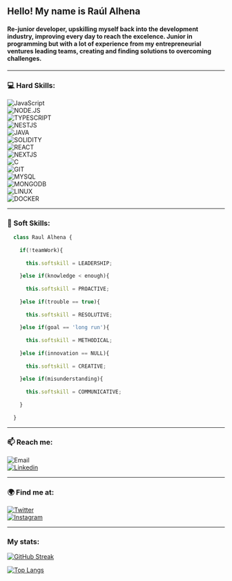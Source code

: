 ## **Hello! My name is Raúl Alhena**

<!--
**raulalhena/raulalhena** is a ✨ _special_ ✨ repository because its `README.md` (this file) appears on your GitHub profile.

Here are some ideas to get you started:

- 🔭 I’m currently working on ...
- 🌱 I’m currently learning ...
- 👯 I’m looking to collaborate on ...
- 🤔 I’m looking for help with ...
- 💬 Ask me about ...
- 📫 How to reach me: ...
- 😄 Pronouns: ...
- ⚡ Fun fact: ...
-->

#### Re-junior developer, upskilling myself back into the development industry, improving every day to reach the excelence. Junior in programming but with a lot of experience from my entrepreneurial ventures leading teams, creating and finding solutions to overcoming challenges.

---

### 💻 Hard Skills:

![JavaScript](https://img.shields.io/badge/Javascript-F0DB4F?style=for-the-badge&logo=javascript&logoColor=white&labelColor=101010)<br>
![NODE.JS](https://img.shields.io/badge/Node.JS-68A063?style=for-the-badge&logo=nodedotjs&logoColor=white&labelColor=101010)<br>
![TYPESCRIPT](https://img.shields.io/badge/TypeScript-007acc?style=for-the-badge&logo=typescript&logoColor=white&labelColor=101010)<br>
![NESTJS](https://img.shields.io/badge/Nestjs-ff0000?style=for-the-badge&logo=nestjs&logoColor=white&labelColor=101010)<br>
![JAVA](https://img.shields.io/badge/Java-dd3333?style=for-the-badge&logo=react&logoColor=white&labelColor=101010)<br>
![SOLIDITY](https://img.shields.io/badge/React-0da6ff?style=for-the-badge&logo=react&logoColor=white&labelColor=101010)<br>
![REACT](https://img.shields.io/badge/React-0da6ff?style=for-the-badge&logo=react&logoColor=white&labelColor=101010)<br>
![NEXTJS](https://img.shields.io/badge/Nextjs-0da6ff?style=for-the-badge&logo=react&logoColor=white&labelColor=101010)<br>
![C](https://img.shields.io/badge/C-75a4d7?style=for-the-badge&logo=C&logoColor=white&labelColor=101010)<br>
![GIT](https://img.shields.io/badge/GIT-f1502f?style=for-the-badge&logo=git&logoColor=white&labelColor=101010)<br>
![MYSQL](https://img.shields.io/badge/MySQL-00758f?style=for-the-badge&logo=mysql&logoColor=white&labelColor=101010)<br>
![MONGODB](https://img.shields.io/badge/MongoDB-4db33d?style=for-the-badge&logo=mongodb&logoColor=white&labelColor=101010)<br>
![LINUX](https://img.shields.io/badge/Linux-FF9015?style=for-the-badge&logo=linux&logoColor=white&labelColor=101010)<br>
![DOCKER](https://img.shields.io/badge/Docker-0db7ed?style=for-the-badge&logo=docker&logoColor=white&labelColor=101010)<br>


---

### 🌱 Soft Skills:

```javascript
  class Raul Alhena {
  
    if(!teamWork){
    
      this.softskill = LEADERSHIP;
      
    }else if(knowledge < enough){
    
      this.softskill = PROACTIVE;
      
    }else if(trouble == true){
    
      this.softskill = RESOLUTIVE;
      
    }else if(goal == 'long run'){
    
      this.softskill = METHODICAL;
      
    }else if(innovation == NULL){
    
      this.softskill = CREATIVE;
      
    }else if(misunderstanding){
    
      this.softskill = COMMUNICATIVE;
      
    }
    
  }
```
---

### 📫 Reach me:
![Email](https://img.shields.io/badge/Gmail-raul.alhena@gmail.com-bb001b?style=for-the-badge&logo=gmail&logoColor=white&labelColor=101010)<br>
[![Linkedin](https://img.shields.io/badge/Linkedin-@raul.alhena-833ab4?style=for-the-badge&logo=linkedin&logoColor=white&labelColor=101010)](https://www.linkedin.com/in/raulalhena/)<br>


---

### 🌍 Find me at:

[![Twitter](https://img.shields.io/badge/Twitter-@raulalhn-1da1f2?style=for-the-badge&logo=twitter&logoColor=white&labelColor=101010)](https://twitter.com/raulalhn)<br>
[![Instagram](https://img.shields.io/badge/Instagram-@raul.alhena-833ab4?style=for-the-badge&logo=instagram&logoColor=white&labelColor=101010)](https://instagram.com/raul.alhena)<br>

---
### My stats:
[![GitHub Streak](http://github-readme-streak-stats.herokuapp.com?user=raulalhena&theme=dark&background=000000)](https://git.io/streak-stats)

[![Top Langs](https://github-readme-stats.vercel.app/api/top-langs/?username=raulalhena&layout=compact&theme=vision-friendly-dark)](https://github.com/anuraghazra/github-readme-stats)


<!--
<img align="center" src="https://github-readme-stats.vercel.app/api/pin/?username=raulalhena&repo=github-readme-stats" />


<img align="center" src="https://github-readme-stats.vercel.app/api/pin/?username=raulalhena&repo=convoychat" />
-->

<!-- <a href="https://github.com/anuraghazra/github-readme-stats">
  <img align="center" src="github-readme-stats-6z9h49dtg-raulalhena.vercel.app/api?username=raulalhena&show_icons=true&theme=radical" /> 
</a>

<img align="center" src="https://github-readme-stats.vercel.app/api/top-langs/?username=raulalhena&langs_count=8&layout=compact&theme=radical" />

<!--![Top Langs](https://github-readme-stats.vercel.app/api/top-langs/?username=raulalhena&langs_count=8&layout=compact&theme=radical)-->



